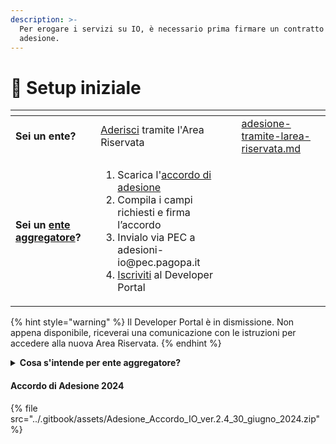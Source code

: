 ```yaml
---
description: >-
  Per erogare i servizi su IO, è necessario prima firmare un contratto di
  adesione.
---
```


# 🔢 Setup iniziale



<table data-card-size="large" data-view="cards"><thead><tr><th></th><th></th><th></th><th data-hidden data-card-target data-type="content-ref"></th></tr></thead><tbody><tr><td><strong>Sei un ente?</strong></td><td><a href="adesione-tramite-larea-riservata.md">Aderisci</a> tramite l'Area Riservata</td><td></td><td><a href="adesione-tramite-larea-riservata.md">adesione-tramite-larea-riservata.md</a></td></tr><tr><td><strong>Sei un</strong> <a data-footnote-ref href="#user-content-fn-1"><strong>ente aggregatore</strong></a><strong>?</strong></td><td><ol><li>Scarica l'<a href="./#accordo-di-adesione">accordo di adesione</a></li><li>Compila i campi richiesti e firma l’accordo</li><li>Invialo via PEC a adesioni-io@pec.pagopa.it</li><li><a href="iscrizione-al-developer-portal.md">Iscriviti</a> al Developer Portal</li></ol></td><td></td><td></td></tr></tbody></table>

{% hint style="warning" %}
Il Developer Portal è in dismissione. Non appena disponibile, riceverai una comunicazione con le istruzioni per accedere alla nuova Area Riservata.
{% endhint %}

<details>

<summary><strong>Cosa s'intende per ente aggregatore?</strong></summary>

Gli enti possono aderire a IO in qualità di aggregatori di altri soggetti erogatori.

_Esempio: una Regione aderisce a IO aggregando il rapporto di adesione per tutti gli enti locali del territorio di riferimento, mettendo a disposizione la società in-house regionale per gestire l’integrazione tecnologica di tutti gli enti locali._

Il rapporto di aggregazione tra i soggetti erogatori è regolato dagli accordi (compresi gli accordi di cooperazione di cui all’art. 15 della L. 241/1990) e dagli atti amministrativi necessari a conferire al soggetto aggregante i poteri e le attribuzioni necessarie a sottoscrivere il rapporto di adesione anche per conto e a beneficio dei soggetti aggregati, assumendo il rispetto degli obblighi ivi contenuti da parte dei soggetti aggregati stessi.

L’ente aggregatore in questo modo garantisce il rispetto degli obblighi contenuti nel contratto di adesione da parte dei soggetti aggregati.

Gli enti aggregatori devono elencare tutti gli enti che rappresentano ai fini dell’adesione a IO, tramite l’allegato 3 del [contratto di adesione](https://io.italia.it/assets/download/it/accordo-di-adesione-IO-2.4.zip), dove devono comunicare la lista completa degli enti tramite indicazione di: denominazione dell’ente rappresentato, sede, codice fiscale/p. iva e codice IPA.

<mark style="color:red;">**Importante!**</mark>

Qualora un ente volesse sottoscrivere autonomamente altri servizi (in aggiunta a quelli resi disponibili tramite l’ente aggregatore) dovrà seguire la procedura completa di onboarding sottoscrivendo l’accordo di adesione [tramite l'Area Riservata.](adesione-tramite-larea-riservata.md).

L’ente aggregatore può operare **solo** per i servizi per cui ha ricevuto l’incarico dall’ente aggregato, ma **non può** sostituirsi all’ente rispetto ai servizi per cui non ha ricevuto mandato.

</details>

#### Accordo di Adesione 2024



{% file src="../.gitbook/assets/Adesione_Accordo_IO_ver.2.4_30_giugno_2024.zip" %}

[^1]: _Esempio: una Regione aderisce a IO aggregando il rapporto di adesione per tutti gli enti locali del territorio di riferimento, mettendo a disposizione la società in-house regionale per gestire l’integrazione tecnologica di tutti gli enti locali._
